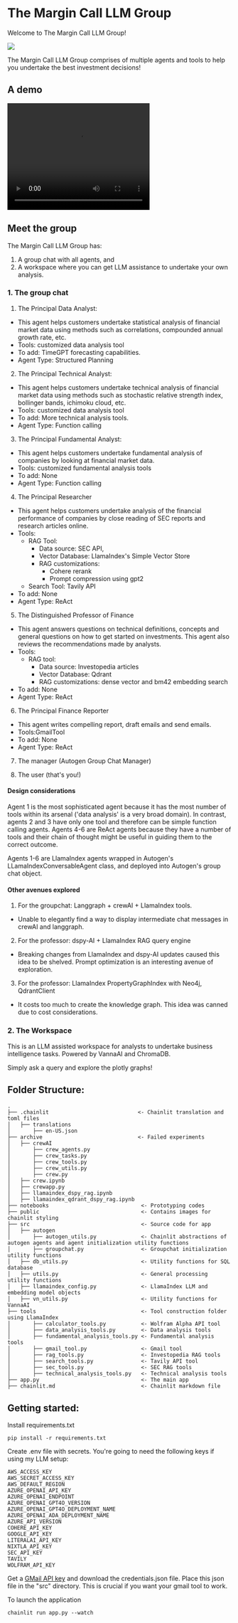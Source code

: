# The Margin Call LLM Group

Welcome to The Margin Call LLM Group!

<img src = "./images/sketch.png">

The Margin Call LLM Group comprises of multiple agents and tools to help you undertake the best investment decisions!

## A demo
<video width="320" height="240" controls>
  <source src="images/video.mp4" type="video/mp4">
</video>

## Meet the group
The Margin Call LLM Group has:
1. A group chat with all agents, and
2. A workspace where you can get LLM assistance to undertake your own analysis.

### 1. The group chat
1. The Principal Data Analyst: 
- This agent helps customers undertake statistical analysis of financial market data using methods such as correlations, compounded annual growth rate, etc.
- Tools: customized data analysis tool
- To add: TimeGPT forecasting capabilities.
- Agent Type: Structured Planning

2. The Principal Technical Analyst:
- This agent helps customers undertake technical analysis of financial market data using methods such as stochastic relative strength index, bollinger bands, ichimoku cloud, etc.
- Tools: customized data analysis tool
- To add: More technical analysis tools.
- Agent Type: Function calling

3. The Principal Fundamental Analyst:
- This agent helps customers undertake fundamental analysis of companies by looking at financial market data.
- Tools: customized fundamental analysis tools
- To add: None
- Agent Type: Function calling

4. The Principal Researcher
- This agent helps customers undertake analysis of the financial performance of companies by close reading of SEC reports and research articles online.
- Tools: 
    - RAG Tool:
        - Data source: SEC API,
        - Vector Database: LlamaIndex's Simple Vector Store
        - RAG customizations:
            - Cohere rerank
            - Prompt compression using gpt2 
    - Search Tool: Tavily API
- To add: None
- Agent Type: ReAct

5. The Distinguished Professor of Finance
- This agent answers questions on technical definitions, concepts and general questions on how to get started on investments. This agent also reviews the recommendations made by analysts.
- Tools: 
    - RAG tool:
        - Data source: Investopedia articles
        - Vector Database: Qdrant
        - RAG customizations: dense vector and bm42 embedding search
- To add: None
- Agent Type: ReAct

6. The Principal Finance Reporter
- This agent writes compelling report, draft emails and send emails.
- Tools:GmailTool
- To add: None
- Agent Type: ReAct

7. The manager (Autogen Group Chat Manager)

8. The user (that's you!)

#### Design considerations
Agent 1 is the most sophisticated agent because it has the most number of tools within its arsenal ('data analysis' is a very broad domain). In contrast, agents 2 and 3 have only one tool and therefore can be simple function calling agents. Agents 4-6 are ReAct agents because they have a number of tools and their chain of thought might be useful in guiding them to the correct outcome.

Agents 1-6 are LlamaIndex agents wrapped in Autogen's LLamaIndexConversableAgent class, and deployed into Autogen's group chat object.

#### Other avenues explored
1. For the groupchat: Langgraph + crewAI + LlamaIndex tools.
- Unable to elegantly find a way to display intermediate chat messages in crewAI and langgraph.
2. For the professor: dspy-AI + LlamaIndex RAG query engine
- Breaking changes from LlamaIndex and dspy-AI updates caused this idea to be shelved. Prompt optimization is an interesting avenue of exploration.
3. For the professor: LlamaIndex PropertyGraphIndex with Neo4j, QdrantClient
- It costs too much to create the knowledge graph. This idea was canned due to cost considerations. 

### 2. The Workspace
This is an LLM assisted workspace for analysts to undertake business intelligence tasks. Powered by VannaAI and ChromaDB.

Simply ask a query and explore the plotly graphs!

## Folder Structure:
```
.
├── .chainlit                            <- Chainlit translation and toml files
│   ├── translations
│       ├── en-US.json
├── archive                              <- Failed experiments
│   ├── crewAI
│       ├── crew_agents.py
│       ├── crew_tasks.py
│       ├── crew_tools.py
│       ├── crew_utils.py
│       ├── crew.py
│   ├── crew.ipynb
│   ├── crewapp.py
│   ├── llamaindex_dspy_rag.ipynb      
│   ├── llamaindex_qdrant_dspy_rag.ipynb
├── notebooks                             <- Prototyping codes 
├── public                                <- Contains images for chainlit styling
├── src                                   <- Source code for app
│   ├── autogen
│       ├── autogen_utils.py              <- Chainlit abstractions of autogen agents and agent initialization utility functions
│       ├── groupchat.py                  <- Groupchat initialization utility functions
│   ├── db_utils.py                       <- Utility functions for SQL database
│   ├── utils.py                          <- General processing utility functions
│   ├── llamaindex_config.py              <- LlamaIndex LLM and embedding model objects
│   ├── vn_utils.py                       <- Utility functions for VannaAI
├── tools                                 <- Tool construction folder using LlamaIndex
│       ├── calculator_tools.py           <- Wolfram Alpha API tool
│       ├── data_analysis_tools.py        <- Data analysis tools  
│       ├── fundamental_analysis_tools.py <- Fundamental analysis tools
│       ├── gmail_tool.py                 <- Gmail tool
│       ├── rag_tools.py                  <- Investopedia RAG tools
│       ├── search_tools.py               <- Tavily API tool
│       ├── sec_tools.py                  <- SEC RAG tools
│       ├── technical_analysis_tools.py   <- Technical analysis tools
├── app.py                                <- The main app
├── chainlit.md                           <- Chainlit markdown file
```
## Getting started:

Install requirements.txt
```
pip install -r requirements.txt
```

Create .env file with secrets. You're going to need the following keys if using my LLM setup:
```
AWS_ACCESS_KEY
AWS_SECRET_ACCESS_KEY
AWS_DEFAULT_REGION
AZURE_OPENAI_API_KEY
AZURE_OPENAI_ENDPOINT
AZURE_OPENAI_GPT4O_VERSION
AZURE_OPENAI_GPT4O_DEPLOYMENT_NAME
AZURE_OPENAI_ADA_DEPLOYMENT_NAME
AZURE_API_VERSION
COHERE_API_KEY
GOOGLE_API_KEY
LITERALAI_API_KEY
NIXTLA_API_KEY
SEC_API_KEY
TAVILY
WOLFRAM_API_KEY
```
Get a [GMail API key](https://developers.google.com/gmail/api/guides) and download the credentials.json file. Place this json file in the "src" directory. This is crucial if you want your gmail tool to work.

To launch the application
```
chainlit run app.py --watch
```

